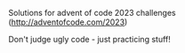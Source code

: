 Solutions for advent of code 2023 challenges (http://adventofcode.com/2023)

Don't judge ugly code - just practicing stuff!
